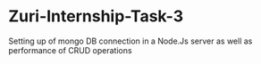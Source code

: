 # Zuri-Internship-Task-3
Setting up of mongo DB connection in a Node.Js server as well as performance of CRUD operations
